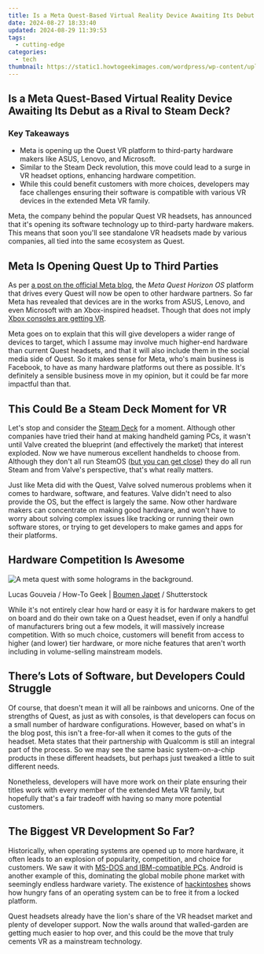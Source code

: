 ```yaml
---
title: Is a Meta Quest-Based Virtual Reality Device Awaiting Its Debut as a Rival to Steam Deck?
date: 2024-08-27 18:33:40
updated: 2024-08-29 11:39:53
tags:
  - cutting-edge
categories:
  - tech
thumbnail: https://static1.howtogeekimages.com/wordpress/wp-content/uploads/2024/04/metaquest-3-and-above-an-illustration-of-a-person-gaming-using-the-headset.jpg
---
```


## Is a Meta Quest-Based Virtual Reality Device Awaiting Its Debut as a Rival to Steam Deck?

### Key Takeaways

* Meta is opening up the Quest VR platform to third-party hardware makers like ASUS, Lenovo, and Microsoft.
* Similar to the Steam Deck revolution, this move could lead to a surge in VR headset options, enhancing hardware competition.
* While this could benefit customers with more choices, developers may face challenges ensuring their software is compatible with various VR devices in the extended Meta VR family.

 Meta, the company behind the popular Quest VR headsets, has announced that it's opening its software technology up to third-party hardware makers. This means that soon you'll see standalone VR headsets made by various companies, all tied into the same ecosystem as Quest.

##  Meta Is Opening Quest Up to Third Parties

 As per [a post on the official Meta blog](https://about.fb.com/news/2024/04/introducing-our-open-mixed-reality-ecosystem/), the _Meta Quest Horizon OS_ platform that drives every Quest will now be open to other hardware partners. So far Meta has revealed that devices are in the works from ASUS, Lenovo, and even Microsoft with an Xbox-inspired headset. Though that does not imply [Xbox consoles are getting VR](https://some-knowledge.techidaily.com/2024-approved-grateful-goodbyes-affordable-premium-video-endings/).

 Meta goes on to explain that this will give developers a wider range of devices to target, which I assume may involve much higher-end hardware than current Quest headsets, and that it will also include them in the social media side of Quest. So it makes sense for Meta, who's main business is Facebook, to have as many hardware platforms out there as possible. It's definitely a sensible business move in my opinion, but it could be far more impactful than that.

##  This Could Be a Steam Deck Moment for VR

 Let's stop and consider the [Steam Deck](https://review-topics.techidaily.com/in-2024-complete-tutorial-to-use-vpna-to-fake-gps-location-on-vivo-x100-drfone-by-drfone-virtual-android/) for a moment. Although other companies have tried their hand at making handheld gaming PCs, it wasn't until Valve created the blueprint (and effectively the market) that interest exploded. Now we have numerous excellent handhelds to choose from. Although they don't all run SteamOS ([but you can get close](https://fox-cloud.techidaily.com/2024-approved-ideal-steadicams-for-uav-aerial-cinematography/)) they do all run Steam and from Valve's perspective, that's what really matters.

 Just like Meta did with the Quest, Valve solved numerous problems when it comes to hardware, software, and features. Valve didn't need to also provide the OS, but the effect is largely the same. Now other hardware makers can concentrate on making good hardware, and won't have to worry about solving complex issues like tracking or running their own software stores, or trying to get developers to make games and apps for their platforms.

##  Hardware Competition Is Awesome

![A meta quest with some holograms in the background.](https://static1.howtogeekimages.com/wordpress/wp-content/uploads/2024/04/a-meta-quest-with-some-holograms-in-the-background.jpg) 

Lucas Gouveia / How-To Geek | [Boumen Japet](https://www.shutterstock.com/image-photo/white-new-generation-vr-headset-isolated-1892652412) / Shutterstock

 While it's not entirely clear how hard or easy it is for hardware makers to get on board and do their own take on a Quest headset, even if only a handful of manufacturers bring out a few models, it will massively increase competition. With so much choice, customers will benefit from access to higher (and lower) tier hardware, or more niche features that aren't worth including in volume-selling mainstream models.

##  There’s Lots of Software, but Developers Could Struggle

 Of course, that doesn't mean it will all be rainbows and unicorns. One of the strengths of Quest, as just as with consoles, is that developers can focus on a small number of hardware configurations. However, based on what's in the blog post, this isn't a free-for-all when it comes to the guts of the headset. Meta states that their partnership with Qualcomm is still an integral part of the process. So we may see the same basic system-on-a-chip products in these different headsets, but perhaps just tweaked a little to suit different needs.

 Nonetheless, developers will have more work on their plate ensuring their titles work with every member of the extended Meta VR family, but hopefully that's a fair tradeoff with having so many more potential customers. 

##  The Biggest VR Development So Far?

 Historically, when operating systems are opened up to more hardware, it often leads to an explosion of popularity, competition, and choice for customers. We saw it with [MS-DOS and IBM-compatible PCs](https://android-transfer.techidaily.com/in-2024-how-to-transfer-contacts-from-infinix-smart-8-plus-to-other-android-devices-using-bluetooth-drfone-by-drfone-transfer-from-android-transfer-from-android/). Android is another example of this, dominating the global mobile phone market with seemingly endless hardware variety. The existence of [hackintoshes](https://program-issues.techidaily.com/solving-the-problem-how-to-fix-origin-wont-open-issue-in-windows-10-and-11/) shows how hungry fans of an operating system can be to free it from a locked platform.

 Quest headsets already have the lion's share of the VR headset market and plenty of developer support. Now the walls around that walled-garden are getting much easier to hop over, and this could be the move that truly cements VR as a mainstream technology.

<ins class="adsbygoogle"
     style="display:block"
     data-ad-format="autorelaxed"
     data-ad-client="ca-pub-7571918770474297"
     data-ad-slot="1223367746"></ins>



<ins class="adsbygoogle"
     style="display:block"
     data-ad-client="ca-pub-7571918770474297"
     data-ad-slot="8358498916"
     data-ad-format="auto"
     data-full-width-responsive="true"></ins>
